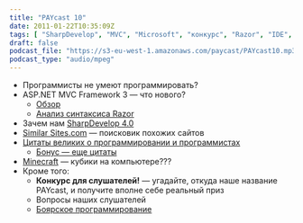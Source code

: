 ```yaml
---
title: "PAYcast 10"
date: 2011-01-22T10:35:09Z
tags: [ "SharpDevelop", "MVC", "Microsoft", "конкурс", "Razor", "IDE", "цитаты", "Similar Sites", "PAYcast", "Minecraft" ]
draft: false
podcast_file: "https://s3-eu-west-1.amazonaws.com/paycast/PAYcast10.mp3"
podcast_type: "audio/mpeg"
---
```

<ul>
<li>Программисты не умеют программировать?</li>
<li>ASP.NET MVC Framework 3 &#8212; что нового?
<ul>
<li><a href="http://www.asp.net/mvc/mvc3" target="_blank">Обзор</a></li>
<li><a href="http://weblogs.asp.net/jgalloway/archive/2011/01/18/asp-net-mvc-3-what-s-in-it-for-you.aspx" target="_blank">Анализ синтаксиса Razor</a></li>
</ul>
</li>
<li>Зачем нам <a href="http://www.icsharpcode.net/OpenSource/SD/" target="_blank">SharpDevelop 4.0</a></li>
<li><a href="http://ru.similarsites.com/" target="_blank">Similar Sites.com</a> &#8212; поисковик похожих сайтов</li>
<li><a href="http://habrahabr.ru/blogs/htranslations/111348/" target="_blank">Цитаты великих о программировании и программистах</a>
<ul>
<li><a href="http://stackoverflow.com/questions/58640/great-programming-quotes" target="_blank">Бонус &#8212; еще цитаты</a></li>
</ul>
</li>
<li><a href="http://www.minecraft.net/" target="_blank">Minecraft</a> &#8212; кубики на компьютере???</li>
<li>Кроме того:
<ul>
<li><b>Конкурс для слушателей!</b> &#8212; угадайте, откуда наше название PAYcast, и получите вполне себе реальный приз</li>
<li>Вопросы наших слушателей</li>
<li><a href="http://habrahabr.ru/search/?q=%D0%B1%D0%BE%D1%8F%D1%80%D1%81%D0%BA%D0%B8%D0%B9&#038;target_type=posts" target="_blank">Боярское программирование</a></li>
</ul>
</li>
</ul>

     